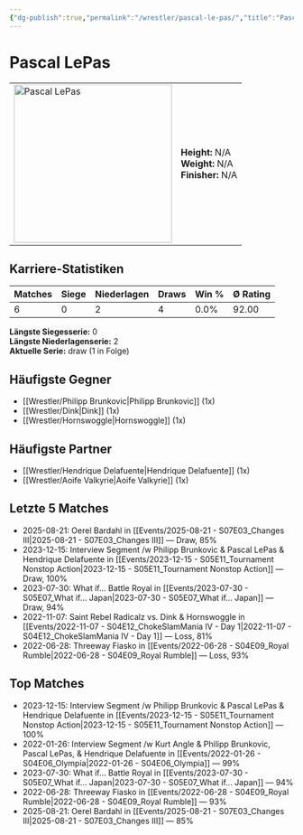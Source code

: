 ```yaml
---
{"dg-publish":true,"permalink":"/wrestler/pascal-le-pas/","title":"Pascal LePas","tags":["wrestler"],"noteIcon":""}
---
```



# Pascal LePas

<table>
        <tr>
        <td><img src="https://github.com/CptSpaulding1980/choke-slam-wrestling/releases/download/images/Pascal_LePas.png" width="280" alt="Pascal LePas"></td>
        <td>
        <b>Height:</b> N/A<br>
        <b>Weight:</b> N/A<br>
        <b>Finisher:</b> N/A<br>
        </td>
        </tr>
        </table>
        

## Karriere-Statistiken

| Matches | Siege | Niederlagen | Draws | Win % | Ø Rating |
|---------|-------|-------------|-------|-------|-----------|
| 6 | 0 | 2 | 4 | 0.0% | 92.00 |

**Längste Siegesserie:** 0<br>**Längste Niederlagenserie:** 2<br>**Aktuelle Serie:** draw (1 in Folge)


## Häufigste Gegner
- [[Wrestler/Philipp Brunkovic\|Philipp Brunkovic]] (1x)
- [[Wrestler/Dink\|Dink]] (1x)
- [[Wrestler/Hornswoggle\|Hornswoggle]] (1x)

## Häufigste Partner
- [[Wrestler/Hendrique Delafuente\|Hendrique Delafuente]] (1x)
- [[Wrestler/Aoife Valkyrie\|Aoife Valkyrie]] (1x)

## Letzte 5 Matches
- 2025-08-21: Oerel Bardahl in [[Events/2025-08-21 - S07E03_Changes III\|2025-08-21 - S07E03_Changes III]] — Draw, 85%
- 2023-12-15: Interview Segment /w Philipp Brunkovic & Pascal LePas & Hendrique Delafuente in [[Events/2023-12-15 - S05E11_Tournament Nonstop Action\|2023-12-15 - S05E11_Tournament Nonstop Action]] — Draw, 100%
- 2023-07-30: What if... Battle Royal in [[Events/2023-07-30 - S05E07_What if... Japan\|2023-07-30 - S05E07_What if... Japan]] — Draw, 94%
- 2022-11-07: Saint Rebel Radicalz vs. Dink  & Hornswoggle in [[Events/2022-11-07 - S04E12_ChokeSlamMania IV - Day 1\|2022-11-07 - S04E12_ChokeSlamMania IV - Day 1]] — Loss, 81%
- 2022-06-28: Threeway Fiasko in [[Events/2022-06-28 - S04E09_Royal Rumble\|2022-06-28 - S04E09_Royal Rumble]] — Loss, 93%

## Top Matches
- 2023-12-15: Interview Segment /w Philipp Brunkovic & Pascal LePas & Hendrique Delafuente in [[Events/2023-12-15 - S05E11_Tournament Nonstop Action\|2023-12-15 - S05E11_Tournament Nonstop Action]] — 100%
- 2022-01-26: Interview Segment /w Kurt Angle & Philipp Brunkovic, Pascal LePas, & Hendrique Delafuente in [[Events/2022-01-26 - S04E06_Olympia\|2022-01-26 - S04E06_Olympia]] — 99%
- 2023-07-30: What if... Battle Royal in [[Events/2023-07-30 - S05E07_What if... Japan\|2023-07-30 - S05E07_What if... Japan]] — 94%
- 2022-06-28: Threeway Fiasko in [[Events/2022-06-28 - S04E09_Royal Rumble\|2022-06-28 - S04E09_Royal Rumble]] — 93%
- 2025-08-21: Oerel Bardahl in [[Events/2025-08-21 - S07E03_Changes III\|2025-08-21 - S07E03_Changes III]] — 85%
